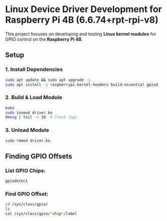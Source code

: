 # **Linux Device Driver Development for Raspberry Pi 4B (6.6.74+rpt-rpi-v8)**  

This project focuses on developing and testing **Linux kernel modules** for GPIO control on the **Raspberry Pi 4B**.  

## **Setup**  

### **1. Install Dependencies**  
```sh
sudo apt update && sudo apt upgrade -y
sudo apt install -y raspberrypi-kernel-headers build-essential gpiod
```

### **2. Build & Load Module**  
```sh
make
sudo insmod driver.ko
dmesg | tail -n 10  # Check logs
```

### **3. Unload Module**  
```sh
sudo rmmod driver.ko
```

## **Finding GPIO Offsets**  

### **List GPIO Chips:**  
```sh
gpiodetect
```

### **Find GPIO Offset:**  
```sh
cd /sys/class/gpio/
ls
cat /sys/class/gpio/*chip*/label
```

